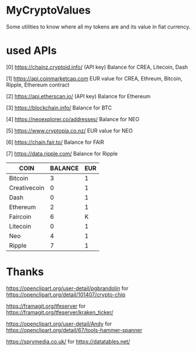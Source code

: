 # MyCryptoValues
Some utilities to know where all my tokens are and its value in fiat currency.

# used APIs
[0] https://chainz.cryptoid.info/ (API key)
Balance for CREA, Litecoin, Dash

[1] https://api.coinmarketcap.com
EUR value for CREA, Ethreum, Bitcoin, Ripple, Ethereum contract

[2] https://api.etherscan.io/ (API key)
Balance for Ethereum

[3] https://blockchain.info/
Balance for BTC

[4] https://neoexplorer.co/addresses/
Balance for NEO

[5] https://www.cryptopia.co.nz/
EUR value for NEO

[6] https://chain.fair.to/
Balance for FAIR

[7] https://data.ripple.com/
Balance for Ripple


| COIN | BALANCE | EUR |
|------|---------|-----|
| Bitcoin | 3	|	1 |
| Creativecoin | 0 | 1 |
| Dash | 0 | 1 |
| Ethereum | 2 | 1 |
| Faircoin | 6 | K |
| Litecoin | 0 | 1 |
| Neo | 4 | 1 |
| Ripple | 7 | 1 |


# Thanks
https://openclipart.org/user-detail/pgbrandolin for https://openclipart.org/detail/101407/crypto-chip

https://framagit.org/tfeserver for https://framagit.org/tfeserver/kraken_ticker/

https://openclipart.org/user-detail/Andy for https://openclipart.org/detail/67/tools-hammer-spanner

https://sprymedia.co.uk/ for https://datatables.net/
